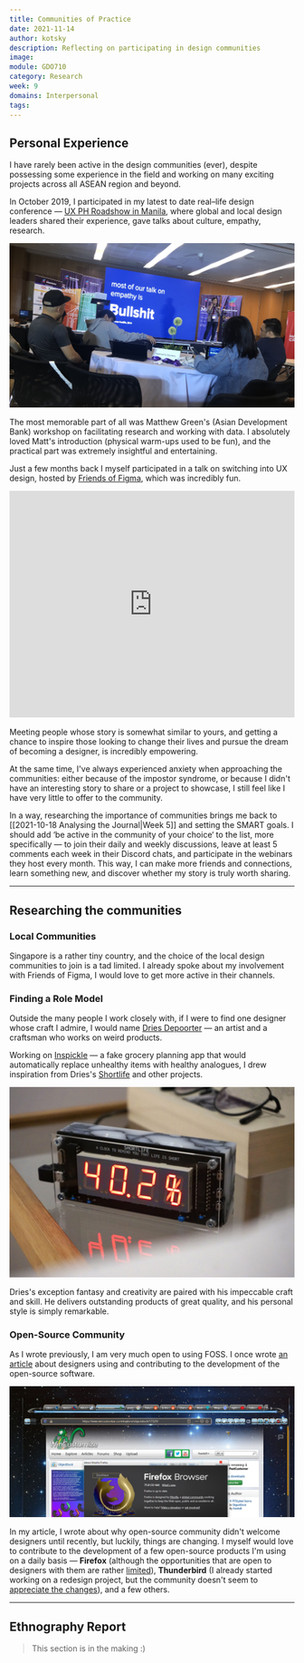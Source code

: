 ```yaml
---
title: Communities of Practice
date: 2021-11-14
author: kotsky
description: Reflecting on participating in design communities
image: 
module: GDO710
category: Research
week: 9
domains: Interpersonal
tags: 
---
```


## Personal Experience

I have rarely been active in the design communities (ever), despite possessing some experience in the field and working on many exciting projects across all ASEAN region and beyond. 

In October 2019, I participated in my latest to date real–life design conference — [UX PH Roadshow in Manila](https://www.uxph.org/blog/recap-manila-2019/), where global and local design leaders shared their experience, gave talks about culture, empathy, research.

![UXPH 2019 Conference](./img/09-UXPH.jpeg)

The most memorable part of all was Matthew Green's (Asian Development Bank) workshop on facilitating research and working with data. I absolutely loved Matt's introduction (physical warm-ups used to be fun), and the practical part was extremely insightful and entertaining.

Just a few months back I myself participated in a talk on switching into UX design, hosted by [Friends of Figma](https://friends.figma.com/), which was incredibly fun. 

<iframe width="100%" height="400" src="https://www.youtube.com/embed/mC8YVcJM8uA" title="YouTube video player" frameborder="0" allow="accelerometer; autoplay; clipboard-write; encrypted-media; gyroscope; picture-in-picture" allowfullscreen></iframe>

Meeting people whose story is somewhat similar to yours, and getting a chance to inspire those looking to change their lives and pursue the dream of becoming a designer, is incredibly empowering. 

At the same time, I've always experienced anxiety when approaching the communities: either because of the impostor syndrome, or because I didn't have an interesting story to share or a project to showcase, I still feel like I have very little to offer to the community. 

In a way, researching the importance of communities brings me back to [[2021-10-18 Analysing the Journal|Week 5]] and setting the SMART goals. I should add ‘be active in the community of your choice‘ to the list, more specifically — to join their daily and weekly discussions, leave at least 5 comments each week in their Discord chats, and participate in the webinars they host every month. This way, I can make more friends and connections, learn something new, and discover whether my story is truly worth sharing.

---

## Researching the communities

### Local Communities

Singapore is a rather tiny country, and the choice of the local design communities to join is a tad limited. I already spoke about my involvement with Friends of Figma, I would love to get more active in their channels. 

### Finding a Role Model

Outside the many people I work closely with, if I were to find one designer whose craft I admire, I would name [Dries Depoorter](https://driesdepoorter.be) — an artist and a craftsman who works on weird products.

Working on [Inspickle](https://inspickle.herokuapp.com/) — a fake grocery planning app that would automatically replace unhealthy items with healthy analogues, I drew inspiration from Dries's [Shortlife](https://driesdepoorter.be/shortlife/) and other projects.

![Shortlife Clocks](./img/09-shortlife.jpg)

Dries's exception fantasy and creativity are paired with his impeccable craft and skill. He delivers outstanding products of great quality, and his personal style is simply remarkable.

### Open-Source Community

As I wrote previously, I am very much open to using FOSS. I once wrote [an article](https://www.linkedin.com/pulse/designer-friendly-open-source-christian-michel/) about designers using and contributing to the development of the open-source software. 

![Open Source Software](./img/09-foss.jpg)

In my article, I wrote about why open-source community didn't welcome designers until recently, but luckily, things are changing. I myself would love to contribute to the development of a few open-source products I'm using on a daily basis — **Firefox** (although the opportunities that are open to designers with them are rather [limited](https://firefox-source-docs.mozilla.org/contributing/contributing_to_mozilla.html)), **Thunderbird** (I already started working on a redesign project, but the community doesn't seem to [appreciate the changes](https://www.monterail.com/blog/2016/the-power-of-email-clients-why-did-we-redesign-thunderbird)), and a few others. 

--- 

## Ethnography Report

> This section is in the making :)